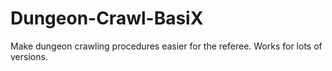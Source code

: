 # Dungeon-Crawl-BasiX
Make dungeon crawling procedures easier for the referee.
Works for lots of versions.